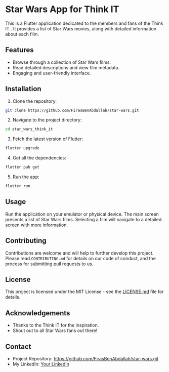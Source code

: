 # Star Wars App for Think IT

This is a Flutter application dedicated to the members and fans of the Think IT . It provides a list of Star Wars movies, along with detailed information about each film.

## Features

- Browse through a collection of Star Wars films.
- Read detailed descriptions and view film metadata.
- Engaging and user-friendly interface.

## Installation

1. Clone the repository:

```bash
git clone https://github.com/FirasBenAbdallah/star-wars.git
```

2. Navigate to the project directory:

```bash
cd star_wars_think_it
```

3. Fetch the latest version of Flutter:

```bash
flutter upgrade
```

4. Get all the dependencies:

```bash
flutter pub get
```

5. Run the app:

```bash
flutter run
```

## Usage

Run the application on your emulator or physical device. The main screen presents a list of Star Wars films. Selecting a film will navigate to a detailed screen with more information.

## Contributing

Contributions are welcome and will help to further develop this project. Please read `CONTRIBUTING.md` for details on our code of conduct, and the process for submitting pull requests to us.

## License

This project is licensed under the MIT License - see the [LICENSE.md](LICENSE) file for details.

## Acknowledgements

- Thanks to the Think IT for the inspiration.
- Shout out to all Star Wars fans out there!

## Contact

- Project Repository: https://github.com/FirasBenAbdallah/star-wars.git
- My LinkedIn: [Your LinkedIn](https://www.linkedin.com/in/firas-ben-abdallah-614126239/)
